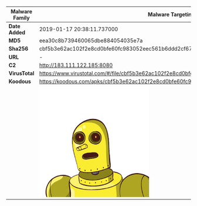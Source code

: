 | Malware Family | Malware Targeting South Koreans                              |
| -------------- | ------------------------------------------------------------ |
| **Date Added** | 2019-01-17 20:38:11.737000                                                   |
| **MD5**        | eea30c8b739460065dbe884054035e7a                             |
| **Sha256**     | cbf5b3e62ac102f2e8cd0bfe60fc983052eec561b6ddd2cf67a5f942f0340443 |
| **URL**        | -                                                            |
| **C2**         | http://183.111.122.185:8080 |
| **VirusTotal** | https://www.virustotal.com/#/file/cbf5b3e62ac102f2e8cd0bfe60fc983052eec561b6ddd2cf67a5f942f0340443/detection |
| **Koodous**    | https://koodous.com/apks/cbf5b3e62ac102f2e8cd0bfe60fc983052eec561b6ddd2cf67a5f942f0340443 |
|                | ![](../assets/cbf5b3e62ac102f2e8cd0bfe60fc983052eec561b6ddd2cf67a5f942f0340443.png) |